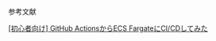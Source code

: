参考文献
 
[[初心者向け] GitHub ActionsからECS FargateにCI/CDしてみた](https://dev.classmethod.jp/articles/githubactions-ecs-fargate-cicd-beginner/)